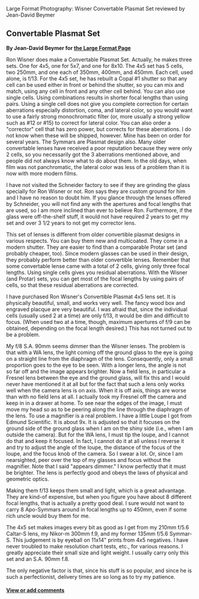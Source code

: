 Large Format Photography: Wisner Convertable Plasmat Set reviewed by
Jean-David Beymer

Convertable Plasmat Set
-----------------------

**By Jean-David Beymer for [the Large Format Page](.)**

Ron Wisner does make a Convertable Plasmat Set. Actually, he makes three
sets. One for 4x5, one for 5x7, and one for 8x10. The 4x5 set has 5
cells, two 250mm, and one each of 350mm, 400mm, and 450mm. Each cell,
used alone, is f/13. For the 4x5 set, he has rebuilt a Copal \#1 shutter
so that any cell can be used either in front or behind the shutter, so
you can mix and match, using any cell in front and any other cell
behind. You can also use single cells. Using combinations results in
shorter focal lengths than using pairs. Using a single cell does not
give you complete correction for certain aberrations especially
distortion, coma, and lateral color, so you would want to use a fairly
strong monochromatic filter (or, more usually a strong yellow such as
\#12 or \#15) to correct for lateral color. You can also order a
"corrector" cell that has zero power, but corrects for these
aberrations. I do not know when these will be shipped, however. Mine has
been on order for several years. The Symmars are Plasmat design also.
Many older convertable lenses have received a poor reputation because
they were only 2 cells, so you necessarily got the 3 aberrations
mentioned above, and people did not always know what to do about them.
In the old days, when film was not panchromatic, the lateral color was
less of a problem than it is now with more modern films.

I have not visited the Schneider factory to see if they are grinding the
glass specially for Ron Wisner or not. Ron says they are custom ground
for him and I have no reason to doubt him. If you glance through the
lenses offered by Schneider, you will not find any with the apertures
and focal lengths that are used, so I am more inclined than ever to
believe Ron. Furthermore, if the glass were off-the-shelf stuff, it
would not have required 2 years to get my set and over 3 1/2 years to
not get my corrector lens.

This set of lenses is different from older convertible plasmat designs
in various respects. You can buy them new and multicoated. They come in
a modern shutter. They are easier to find than a comparable Protar set
(and probably cheaper, too). Since modern glasses can be used in their
design, they probably perform better than older convertible lenses.
Remember that some convertable lense came with a total of 2 cells,
giving only three focal lengths. Using single cells gives you residual
aberrations. With the Wisner (and Protar) sets, you can get most of the
focal lengths by using pairs of cells, so that these residual
aberrations are corrected.

I have purchased Ron Wisner's Convertible Plasmat 4x5 lens set. It is
physically beautiful, small, and works very well. The fancy wood box and
engraved placque are very beautiful. I was afraid that, since the
individual cells (usually used 2 at a time) are only f/13, it would be
dim and difficult to focus. (When used two at a time, though, maximum
apertures of f/9 can be obtained, depending on the focal length
desired.) This has not turned out to be a problem.

My f/8 S.A. 90mm seems dimmer than the Wisner lenses. The problem is
that with a WA lens, the light coming off the ground glass to the eye is
going on a straight line from the diaphragm of the lens. Consequently,
only a small proportion goes to the eye to be seen. With a longer lens,
the angle is not so far off and the image appears brighter. Now a field
lens, in particular a Fresnel lens between the eye and the ground glass,
will fix this and I would never have mentioned it at all but for the
fact that such a lens only works well when the camera lens is on axis.
When it is off axis, things are worse than with no field lens at all. I
actually took my Fresnel off the camera and keep in in a drawer at home.
To see near the edges of the image, I must move my head so as to be
peering along the line through the diaphragm of the lens. To use a
magnifier is a real problem. I have a little Loupe I got from Edmund
Scientific. It is about 9x. It is adjusted so that it focuses on the
ground side of the ground glass when I am on the shiny side (i.e., when
I am outside the camera). But for the WA lens, I must tip the loupe, and
I cannot do that and keep it focused. In fact, I cannot do it at all
unless I reverse it and try to adjust the angle of the loupe, the
distance of the focus of the loupe, and the focus knob of the camera. So
I swear a lot. Or, since I am nearsighted, peer over the top of my
glasses and focus without the magnifier. Note that I said "appears
dimmer." I know perfectly that it must be brighter. The lens is
perfectly good and obeys the laws of physical and geometric optics.

Making them f/13 keeps them small and light, which is a great advantage.
They are kind-of expensive, but when you figure you have about 8
different focal lengths, that is actually a pretty good deal. I sure
would not want to carry 8 Apo-Symmars around in focal lengths up to
450mm, even if some rich uncle would buy them for me.

The 4x5 set makes images every bit as good as I get from my 210mm f/5.6
Caltar-S lens, my Nikor-m 300mm f.9, and my former 135mm f/5.6 Symmar-S.
This judgement is by eyeball on 11x14" prints from 4x5 negatives. I have
never troubled to make resolution chart tests, etc., for various
reasons. I greatly appreciate their small size and light weight. I
usually carry only this set and an S.A. 90mm f.8.

The only negative factor is that, since his stuff is so popular, and
since he is such a perfectionist, delivery times are so long as to try
my patience.

#### [View or add comments](http://www.greenspun.com/com/qtluong/photography/lf/plasmats.html)
